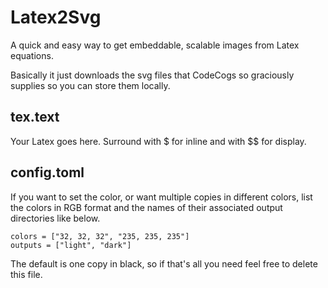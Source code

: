 # Latex2Svg
A quick and easy way to get embeddable, scalable images from Latex equations.

Basically it just downloads the svg files that CodeCogs so graciously supplies so you can store them locally.

## tex.text
Your Latex goes here. Surround with $ for inline and with $$ for display.

## config.toml
If you want to set the color, or want multiple copies in different colors,
list the colors in RGB format and the names of their associated output directories like below.
```
colors = ["32, 32, 32", "235, 235, 235"]
outputs = ["light", "dark"]
```
The default is one copy in black, so if that's all you need feel free to delete this file.

